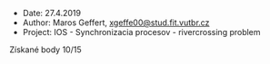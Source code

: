  - Date:     27.4.2019
 - Author:   Maros Geffert, xgeffe00@stud.fit.vutbr.cz
 - Project:  IOS - Synchronizacia procesov - rivercrossing problem
 
 Získané body 10/15